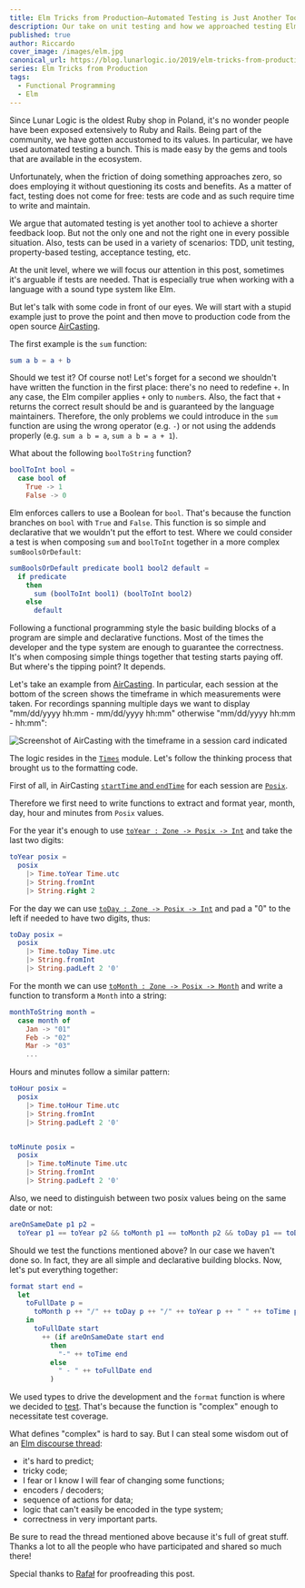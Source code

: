 ```yaml
---
title: Elm Tricks from Production–Automated Testing is Just Another Tool
description: Our take on unit testing and how we approached testing Elm code in AirCasting.
published: true
author: Riccardo
cover_image: /images/elm.jpg
canonical_url: https://blog.lunarlogic.io/2019/elm-tricks-from-production-automated-testing/
series: Elm Tricks from Production
tags:
  - Functional Programming
  - Elm
---
```


Since Lunar Logic is the oldest Ruby shop in Poland, it's no wonder people have been exposed extensively to Ruby and Rails. Being part of the community, we have gotten accustomed to its values. In particular, we have used automated testing a bunch. This is made easy by the gems and tools that are available in the ecosystem.

Unfortunately, when the friction of doing something approaches zero, so does employing it without questioning its costs and benefits. As a matter of fact, testing does not come for free: tests are code and as such require time to write and maintain.

We argue that automated testing is yet another tool to achieve a shorter feedback loop. But not the only one and not the right one in every possible situation. Also, tests can be used in a variety of scenarios: TDD, unit testing, property-based testing, acceptance testing, etc.

At the unit level, where we will focus our attention in this post, sometimes it's arguable if tests are needed. That is especially true when working with a language with a sound type system like Elm.

But let's talk with some code in front of our eyes. We will start with a stupid example just to prove the point and then move to production code from the open source [AirCasting](http://aircasting.org).

The first example is the `sum` function:

```elm
sum a b = a + b
```

Should we test it? Of course not! Let's forget for a second we shouldn't have written the function in the first place: there's no need to redefine `+`. In any case, the Elm compiler applies `+` only to `number`s. Also, the fact that `+` returns the correct result should be and is guaranteed by the language maintainers. Therefore, the only problems we could introduce in the `sum` function are using the wrong operator (e.g. `-`) or not using the addends properly (e.g. `sum a b = a`, `sum a b = a + 1`).

What about the following `boolToString` function?

```elm
boolToInt bool =
  case bool of
    True -> 1
    False -> 0
```

Elm enforces callers to use a Boolean for `bool`. That's because the function branches on `bool` with `True` and `False`. This function is so simple and declarative that we wouldn't put the effort to test. Where we could consider a test is when composing `sum` and `boolToInt` together in a more complex `sumBoolsOrDefault`:

```elm
sumBoolsOrDefault predicate bool1 bool2 default =
  if predicate
    then
      sum (boolToInt bool1) (boolToInt bool2)
    else
      default
```

Following a functional programming style the basic building blocks of a program are simple and declarative functions. Most of the times the developer and the type system are enough to guarantee the correctness. It's when composing simple things together that testing starts paying off. But where's the tipping point? It depends.

Let's take an example from [AirCasting](http://aircasting.org/fixed_map). In particular, each session at the bottom of the screen shows the timeframe in which measurements were taken. For recordings spanning multiple days we want to display "mm/dd/yyyy hh:mm - mm/dd/yyyy hh:mm" otherwise "mm/dd/yyyy hh:mm - hh:mm":

![Screenshot of AirCasting with the timeframe in a session card indicated](/images/aircasting_timeframe.png)

The logic resides in the [`Times`](https://github.com/HabitatMap/AirCasting/blob/320401a6fc83c57cd4436153e5744d6655a1e450/app/javascript/elm/src/Data/Times.elm) module. Let's follow the thinking process that brought us to the formatting code.

First of all, in AirCasting [`startTime` and `endTime`](https://github.com/HabitatMap/AirCasting/blob/3eb95a9bd3d711ec4b94d901de523f7bac0ac514/app/javascript/elm/src/Data/Session.elm#L22) for each session are [`Posix`](https://package.elm-lang.org/packages/elm/time/1.0.0/Time#Posix).

Therefore we first need to write functions to extract and format year, month, day, hour and minutes from `Posix` values.

For the year it's enough to use [`toYear : Zone -> Posix -> Int`](https://package.elm-lang.org/packages/elm/time/latest/Time#toYear) and take the last two digits:

```elm
toYear posix =
  posix
    |> Time.toYear Time.utc
    |> String.fromInt
    |> String.right 2
```

For the day we can use [`toDay : Zone -> Posix -> Int`](https://package.elm-lang.org/packages/elm/time/latest/Time#toDay) and pad a "0" to the left if needed to have two digits, thus:

```elm
toDay posix =
  posix
    |> Time.toDay Time.utc
    |> String.fromInt
    |> String.padLeft 2 '0'
```

For the month we can use [`toMonth : Zone -> Posix -> Month`](https://package.elm-lang.org/packages/elm/time/latest/Time#toMonth) and write a function to transform a `Month` into a string:

```elm
monthToString month =
  case month of
    Jan -> "01"
    Feb -> "02"
    Mar -> "03"
    ...
```

Hours and minutes follow a similar pattern:

```elm
toHour posix =
  posix
    |> Time.toHour Time.utc
    |> String.fromInt
    |> String.padLeft 2 '0'


toMinute posix =
  posix
    |> Time.toMinute Time.utc
    |> String.fromInt
    |> String.padLeft 2 '0'
```

Also, we need to distinguish between two posix values being on the same date or not:

```elm
areOnSameDate p1 p2 =
  toYear p1 == toYear p2 && toMonth p1 == toMonth p2 && toDay p1 == toDay p2
```

Should we test the functions mentioned above? In our case we haven't done so. In fact, they are all simple and declarative building blocks. Now, let's put everything together:

```elm
format start end =
  let
    toFullDate p =
      toMonth p ++ "/" ++ toDay p ++ "/" ++ toYear p ++ " " ++ toTime p
    in
      toFullDate start
        ++ (if areOnSameDate start end
          then
            "-" ++ toTime end
          else
            " - " ++ toFullDate end
          )
```

We used types to drive the development and the `format` function is where we decided to [test](https://github.com/HabitatMap/AirCasting/blob/320401a6fc83c57cd4436153e5744d6655a1e450/app/javascript/elm/tests/Data/TimesTests.elm). That's because the function is "complex" enough to necessitate test coverage.

What defines "complex" is hard to say. But I can steal some wisdom out of an [Elm discourse thread](https://discourse.elm-lang.org/t/what-not-to-unit-test/3511):

- it's hard to predict;
- tricky code;
- I fear or I know I will fear of changing some functions;
- encoders / decoders;
- sequence of actions for data;
- logic that can't easily be encoded in the type system;
- correctness in very important parts.

Be sure to read the thread mentioned above because it's full of great stuff. Thanks a lot to all the people who have participated and shared so much there!

Special thanks to [Rafał](https://blog.lunarlogic.io/author/rafal/) for proofreading this post.

